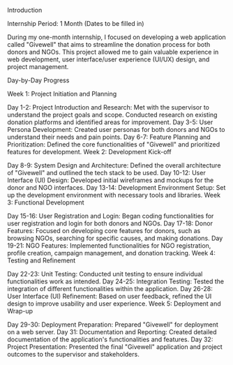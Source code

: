 Introduction

Internship Period: 1 Month (Dates to be filled in)

During my one-month internship, I focused on developing a web application called "Givewell" that aims to streamline the donation process for both donors and NGOs. This project allowed me to gain valuable experience in web development, user interface/user experience (UI/UX) design, and project management.

Day-by-Day Progress

Week 1: Project Initiation and Planning

Day 1-2: Project Introduction and Research: Met with the supervisor to understand the project goals and scope. Conducted research on existing donation platforms and identified areas for improvement.
Day 3-5: User Persona Development: Created user personas for both donors and NGOs to understand their needs and pain points.
Day 6-7: Feature Planning and Prioritization: Defined the core functionalities of "Givewell" and prioritized features for development.
Week 2: Development Kick-off

Day 8-9: System Design and Architecture: Defined the overall architecture of "Givewell" and outlined the tech stack to be used.
Day 10-12: User Interface (UI) Design: Developed initial wireframes and mockups for the donor and NGO interfaces.
Day 13-14: Development Environment Setup: Set up the development environment with necessary tools and libraries.
Week 3: Functional Development

Day 15-16: User Registration and Login: Began coding functionalities for user registration and login for both donors and NGOs.
Day 17-18: Donor Features: Focused on developing core features for donors, such as browsing NGOs, searching for specific causes, and making donations.
Day 19-21: NGO Features: Implemented functionalities for NGO registration, profile creation, campaign management, and donation tracking.
Week 4: Testing and Refinement

Day 22-23: Unit Testing: Conducted unit testing to ensure individual functionalities work as intended.
Day 24-25: Integration Testing: Tested the integration of different functionalities within the application.
Day 26-28: User Interface (UI) Refinement: Based on user feedback, refined the UI design to improve usability and user experience.
Week 5: Deployment and Wrap-up

Day 29-30: Deployment Preparation: Prepared "Givewell" for deployment on a web server.
Day 31: Documentation and Reporting: Created detailed documentation of the application's functionalities and features.
Day 32: Project Presentation: Presented the final "Givewell" application and project outcomes to the supervisor and stakeholders.
